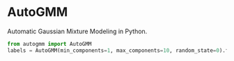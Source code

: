 # AutoGMM

Automatic Gaussian Mixture Modeling in Python.

```python
from autogmm import AutoGMM
labels = AutoGMM(min_components=1, max_components=10, random_state=0).fit_predict(X)

